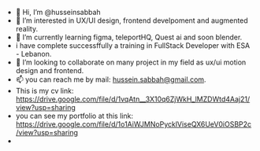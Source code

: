 - 👋 Hi, I’m @husseinsabbah
- 👀 I’m interested in UX/UI design, frontend develpoment and augmented reality.
- 🌱 I’m currently learning figma, teleportHQ, Quest ai and soon blender.
- i have complete successffully a training in FullStack Developer with ESA - Lebanon.
- 💞️ I’m looking to collaborate on many project in my field as ux/ui motion design and frontend.
- 📫 you can reach me by mail: hussein.sabbah@gmail.com.
- This is my cv link: https://drive.google.com/file/d/1vqAtn__3X10q6ZjWkH_lMZDWtd4Aaj21/view?usp=sharing
- you can see my portfolio at this link: https://drive.google.com/file/d/1o1AiWJMNoPycklViseQX6UeV0iOSBP2c/view?usp=sharing
- 

<!---
husseinsabbah/husseinsabbah is a ✨ special ✨ repository because its `README.md` (this file) appears on your GitHub profile.
You can click the Preview link to take a look at your changes.
--->
